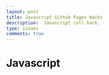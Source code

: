 ```yaml
---
layout: post
title: Javascript Github Pages Hacks
description:  Javascript cell hack.
type: issues
comments: true
---
```


# Javascript

<script>
var user_name = prompt("Please enter your name homie:");
fetch(`https://api.agify.io?name=${user_name}`)
  .then(response => {
    if (!response.ok) {
      throw new Error('Network response was not ok');
    }
    return response.json();
  })
  .then(data => {
    console.log(data);
  })
  .catch(error => {
    console.error('Error:', error);
  });
</script>